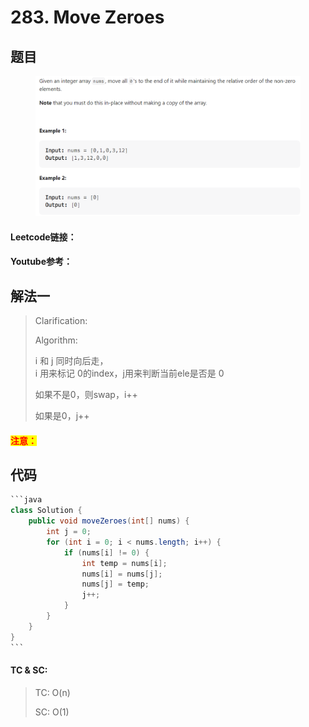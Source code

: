 # 283. Move Zeroes

## 题目

<figure><img src="../../.gitbook/assets/image (2).png" alt=""><figcaption></figcaption></figure>

#### Leetcode链接：

#### Youtube参考：

## 解法一

> Clarification:&#x20;
>
> Algorithm:&#x20;
>
> i 和 j 同时向后走，\
> i 用来标记 0的index，j用来判断当前ele是否是 0
>
> 如果不是0，则swap，i++
>
> 如果是0，j++

#### <mark style="color:red;">注意：</mark>

## 代码

````java
```java
class Solution {
    public void moveZeroes(int[] nums) {
        int j = 0;
        for (int i = 0; i < nums.length; i++) {
            if (nums[i] != 0) {
                int temp = nums[i];
                nums[i] = nums[j];
                nums[j] = temp;
                j++;
            }
        }
    }
}
```
````

#### TC & SC:&#x20;

> TC: O(n)
>
> SC: O(1)
